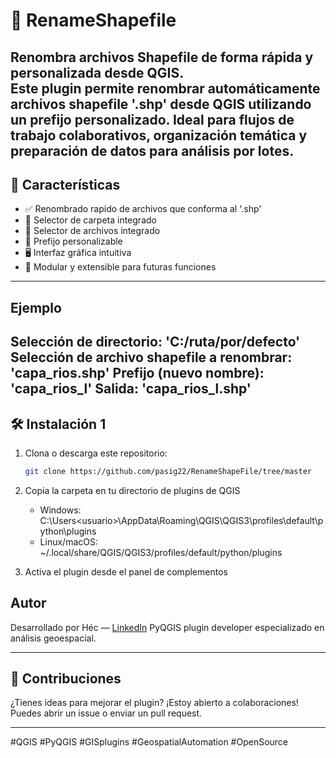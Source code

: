 # 🔄 RenameShapefile

**Renombra archivos Shapefile de forma rápida y personalizada desde QGIS.**  
Este plugin permite renombrar automáticamente archivos shapefile '.shp' desde QGIS utilizando un **prefijo personalizado**. Ideal para flujos de trabajo colaborativos, organización temática y preparación de datos para análisis por lotes.
---

## 🚀 Características

- ✅ Renombrado rapido de archivos que conforma al '.shp'
- 📂 Selector de carpeta integrado
- 📂 Selector de archivos integrado
- 🧩 Prefijo personalizable
- 🖥️ Interfaz gráfica intuitiva
- 🔌 Modular y extensible para futuras funciones
---

## Ejemplo
Selección de directorio: 'C:/ruta/por/defecto'
Selección de archivo shapefile a renombrar: 'capa_rios.shp'
Prefijo (nuevo nombre): 'capa_rios_l' 
Salida: 'capa_rios_l.shp'
---

## 🛠️ Instalación 1

1. Clona o descarga este repositorio:
   ```bash
   git clone https://github.com/pasig22/RenameShapeFile/tree/master

2. Copia la carpeta en tu directorio de plugins de QGIS
   - Windows: C:\Users\<usuario>\AppData\Roaming\QGIS\QGIS3\profiles\default\python\plugins
   - Linux/macOS: ~/.local/share/QGIS/QGIS3/profiles/default/python/plugins

3. Activa el plugin desde el panel de complementos

## Autor

Desarrollado por Héc — [LinkedIn](www.linkedin.com/in/héctor-solares)
PyQGIS plugin developer especializado en análisis geoespacial.

---

## 🤝 Contribuciones
¿Tienes ideas para mejorar el plugin? ¡Estoy abierto a colaboraciones! Puedes abrir un issue o enviar un pull request.

---

#QGIS #PyQGIS #GISplugins #GeospatialAutomation #OpenSource
